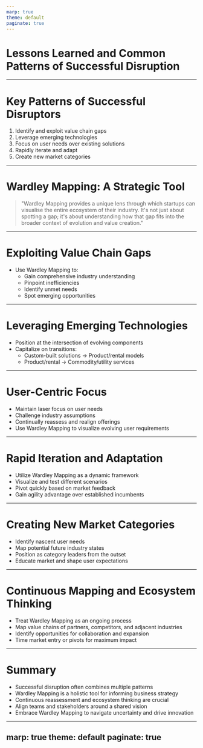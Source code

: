 ```yaml
---
marp: true
theme: default
paginate: true
---
```


# Lessons Learned and Common Patterns of Successful Disruption

---

# Key Patterns of Successful Disruptors

1. Identify and exploit value chain gaps
2. Leverage emerging technologies
3. Focus on user needs over existing solutions
4. Rapidly iterate and adapt
5. Create new market categories

---

# Wardley Mapping: A Strategic Tool

> "Wardley Mapping provides a unique lens through which startups can visualise the entire ecosystem of their industry. It's not just about spotting a gap; it's about understanding how that gap fits into the broader context of evolution and value creation."

---

# Exploiting Value Chain Gaps

- Use Wardley Mapping to:
  - Gain comprehensive industry understanding
  - Pinpoint inefficiencies
  - Identify unmet needs
  - Spot emerging opportunities

---

# Leveraging Emerging Technologies

- Position at the intersection of evolving components
- Capitalize on transitions:
  - Custom-built solutions → Product/rental models
  - Product/rental → Commodity/utility services

---

# User-Centric Focus

- Maintain laser focus on user needs
- Challenge industry assumptions
- Continually reassess and realign offerings
- Use Wardley Mapping to visualize evolving user requirements

---

# Rapid Iteration and Adaptation

- Utilize Wardley Mapping as a dynamic framework
- Visualize and test different scenarios
- Pivot quickly based on market feedback
- Gain agility advantage over established incumbents

---

# Creating New Market Categories

- Identify nascent user needs
- Map potential future industry states
- Position as category leaders from the outset
- Educate market and shape user expectations

---

# Continuous Mapping and Ecosystem Thinking

- Treat Wardley Mapping as an ongoing process
- Map value chains of partners, competitors, and adjacent industries
- Identify opportunities for collaboration and expansion
- Time market entry or pivots for maximum impact

---

# Summary

- Successful disruption often combines multiple patterns
- Wardley Mapping is a holistic tool for informing business strategy
- Continuous reassessment and ecosystem thinking are crucial
- Align teams and stakeholders around a shared vision
- Embrace Wardley Mapping to navigate uncertainty and drive innovation

---
marp: true
theme: default
paginate: true
---